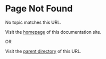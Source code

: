 # Page Not Found

No topic matches this URL. 

Visit the [homepage](/) of this documentation site. 

OR

Visit the [parent directory](/..) of this URL.